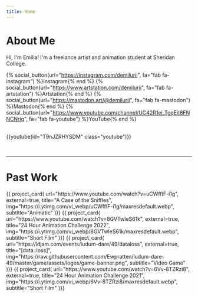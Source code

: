 ```yaml
---
title: Home
---
```


# About Me

Hi, I'm Emilia! I'm a freelance artist and animation student at Sheridan College.

<!-- Social links -->
{% social_button(url="https://instagram.com/demilurii", fa="fab fa-instagram") %}Instagram{% end %}
{% social_button(url="https://www.artstation.com/demilurii", fa="fab fa-artstation") %}Artstation{% end %}
{% social_button(url="https://mastodon.art/@demilurii", fa="fab fa-mastodon") %}Mastodon{% end %}
{% social_button(url="https://www.youtube.com/channel/UC42R1ei_TgqEit8FNNCNrig", fa="fab fa-youtube") %}YouTube{% end %}
<br>
<br>

<!-- Demo reel -->
{{youtube(id="T9nJZRHYSDM" class="youtube")}}

<br>
<hr>

# Past Work

<div class="project-cards">
<!-- Define your past work in here -->
{{ project_card(
    url="https://www.youtube.com/watch?v=uCWffIF-i1g",
    external=true,
    title="A Case of the Sniffles",
    img="https://i.ytimg.com/vi_webp/uCWffIF-i1g/maxresdefault.webp",
    subtitle="Animatic"
)}}
{{ project_card(
    url="https://www.youtube.com/watch?v=8GVTwleS61k",
    external=true,
    title="24 Hour Animation Challenge 2022",
    img="https://i.ytimg.com/vi_webp/8GVTwleS61k/maxresdefault.webp",
    subtitle="Short Film"
)}}
{{ project_card(
    url="https://ldjam.com/events/ludum-dare/49/dataloss",
    external=true,
    title="[data::loss]",
    img="https://raw.githubusercontent.com/Ewpratten/ludum-dare-49/master/game/assets/logos/game-banner.png",
    subtitle="Video Game"
)}}
{{ project_card(
    url="https://www.youtube.com/watch?v=6Vv-8TZRzi8",
    external=true,
    title="24 Hour Animation Challenge 2021",
    img="https://i.ytimg.com/vi_webp/6Vv-8TZRzi8/maxresdefault.webp",
    subtitle="Short Film"
)}}
</div><br>

<!-- # Additional Work -->
